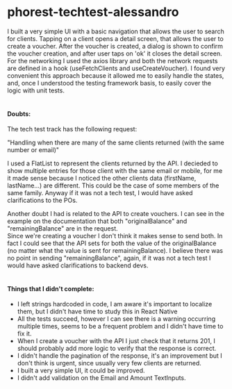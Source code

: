 # phorest-techtest-alessandro

I built a very simple UI with a basic navigation that allows the user to search for clients. Tapping on a client opens a detail screen, that allows the user to create a voucher.
After the voucher is created, a dialog is shown to confirm the voucher creation, and after user taps on 'ok' it closes the detail screen.<BR/>
For the networking I used the axios library and both the network requests are defined in a hook (useFetchClients and useCreateVoucher). I found very convenient this approach because it allowed me to easily handle the states, and, once I understood the testing framework basis, to easily cover the logic with unit tests.
<BR/><BR/>

#### Doubts:
The tech test track has the following request:

"Handling when there are many of the same clients returned (with the same number or email)"

I used a FlatList to represent the clients returned by the API. I decieded to show multiple entries for those client with the same email or mobile, for me it made sense because I noticed the other clients data (firstName, lastName...) are different.
This could be the case of some members of the same family. Anyway if it was not a tech test, I would have asked clarifications to the POs.

Another doubt I had is related to the API to create vouchers. I can see in the example on the documentation that both "originalBalance" and "remainingBalance" are in the request.<BR/>
Since we're creating a voucher I don't think it makes sense to send both.
In fact I could see that the API sets for both the value of the originalBalance (no matter what the value is sent for remainingBalance).
I believe there was no point in sending "remainingBalance", again, if it was not a tech test I would have asked clarifications to backend devs.<BR/><BR/>

#### Things that I didn't complete:
* I left strings hardcoded in code, I am aware it's important to localize them, but I didn't have time to study this in React Native
* All the tests succeed, however I can see there is a warning occurring multiple times, seems to be a frequent problem and I didn't have time to fix it.
* When I create a voucher with the API I just check that it returns 201, I should probably add more logic to verify that the response is correct.
* I didn't handle the pagination of the response, it's an improvement but I don't think is urgent, since usually very few clients are returned.
* I built a very simple UI, it could be improved.
* I didn't add validation on the Email and Amount TextInputs.